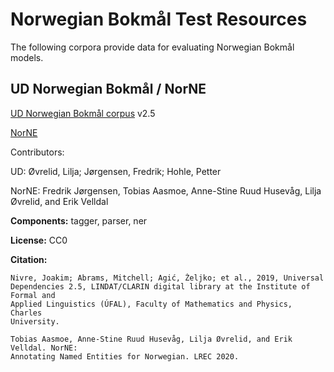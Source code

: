 # Norwegian Bokmål Test Resources

The following corpora provide data for evaluating Norwegian Bokmål models.

## UD Norwegian Bokmål / NorNE

[UD Norwegian Bokmål corpus](https://github.com/UniversalDependencies/UD_Norwegian-Bokmaal) v2.5

[NorNE](https://github.com/ltgoslo/norne)

Contributors:

UD: Øvrelid, Lilja; Jørgensen, Fredrik; Hohle, Petter

NorNE: Fredrik Jørgensen, Tobias Aasmoe, Anne-Stine Ruud Husevåg, Lilja Øvrelid, and Erik Velldal

**Components:** tagger, parser, ner

**License:** CC0

**Citation:**

```
Nivre, Joakim; Abrams, Mitchell; Agić, Željko; et al., 2019, Universal
Dependencies 2.5, LINDAT/CLARIN digital library at the Institute of Formal and
Applied Linguistics (ÚFAL), Faculty of Mathematics and Physics, Charles
University.
```

```
Tobias Aasmoe, Anne-Stine Ruud Husevåg, Lilja Øvrelid, and Erik Velldal. NorNE:
Annotating Named Entities for Norwegian. LREC 2020.
